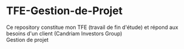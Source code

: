 # TFE-Gestion-de-Projet
Ce repository constitue mon TFE (travail de fin d'étude) et répond aux besoins d'un client (Candriam Investors Group)   
Gestion de projet
